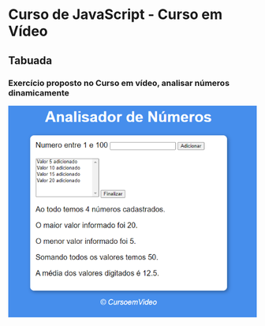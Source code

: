 # Curso de JavaScript - Curso em Vídeo

## Tabuada

### Exercício proposto no Curso em vídeo, analisar números dinamicamente

<img src="img/imagemprojeto.PNG" alt="ImgProjeto" />
